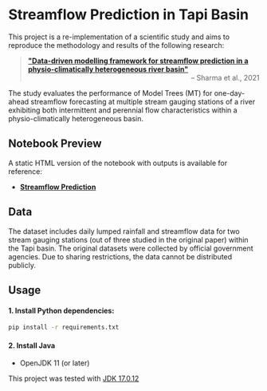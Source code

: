 Streamflow Prediction in Tapi Basin
===
This project is a re-implementation of a scientific study and aims to reproduce the methodology and results of the following research:

<blockquote>
  <a href="https://doi.org/10.1007/s00500-021-05585-9"><strong>
    "Data-driven modelling framework for streamflow prediction in a physio-climatically heterogeneous river basin"</strong>
  </a>
  <div align="right">– Sharma et al., 2021</div>
</blockquote>


The study evaluates the performance of Model Trees (MT) for one-day-ahead streamflow forecasting at multiple stream gauging stations of a river exhibiting both intermittent and perennial flow characteristics within a physio-climatically heterogeneous basin.

Notebook Preview
---
A static HTML version of the notebook with outputs is available for reference:  

* [<strong>Streamflow Prediction</strong>](https://nbviewer.org/github/SrijanSiddharth/Streamflow-Tapi-Basin/blob/main/notebooks/streamflow_full.html)

Data
---
The dataset includes daily lumped rainfall and streamflow data for two stream gauging stations (out of three studied in the original paper) within the Tapi basin. The original datasets were collected by official government agencies. Due to sharing restrictions, the data cannot be distributed publicly.

Usage
---
#### 1. Install Python dependencies:
```bash
pip install -r requirements.txt
```
#### 2. Install Java
*  OpenJDK 11 (or later)

This project was tested with [JDK 17.0.12](https://www.oracle.com/java/technologies/javase/jdk17-archive-downloads.html)